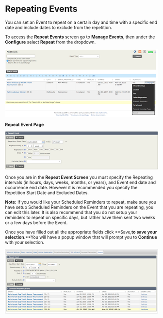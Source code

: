 Repeating Events
================

You can set an Event to repeat on a certain day and time with a specific
end date and include dates to exclude from the repetition.

To access the **Repeat Events** screen go to **Manage Events**, then
under the **Configure** select **Repeat** from the dropdown.

![](/images/Repeating%20Events.png)

**Repeat Event Page**

![](/images/Repeting%20Event%20Page.png)

Once you are in the **Repeat Event Screen** you must specify the
Repeating intervals (in hours, days, weeks, months, or years), and Event
end date and occurrence end date. However it is recommended you specify
the Repetition Start Date and Excluded Dates.

**Note:** If you would like your Scheduled Reminders to repeat, make
sure you have setup Scheduled Reminders on the Event that you are
repeating, you can edit this later. It is also recommend that you do not
setup your reminders to repeat on specific days, but rather have them
sent two weeks or a few days before the Event.

Once you have filled out all the appropriate fields click
**Save,**to save your selection**.**You will have a popup window that
will prompt you to **Continue** with your selection. 

![](/images/Repeated%20Event.png)

